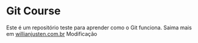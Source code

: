 # Git Course
Este é um repositório teste para aprender como o Git funciona.
Saima mais em [willianjusten.com.br](http://willianjusten.com.br)
Modificação
